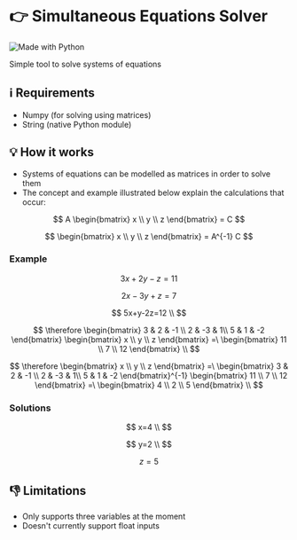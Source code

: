 # 👉 Simultaneous Equations Solver


![Made with Python](https://forthebadge.com/images/badges/made-with-python.svg "Made with Python")


Simple tool to solve systems of equations

## ℹ️ Requirements
- Numpy (for solving using matrices)
- String (native Python module)

## 💡 How it works
- Systems of equations can be modelled as matrices in order to solve them
- The concept and example illustrated below explain the calculations that occur:

[//]: # "General Formula"
$$
A
\begin{bmatrix}
x \\
y \\
z
\end{bmatrix}
= C
$$

$$
\begin{bmatrix}
x \\
y \\
z
\end{bmatrix}
= A^{-1} C
$$

### Example

[//]: # "Example equations"
$$ 3x+2y-z=11 $$

$$ 2x-3y+z=7 $$

$$ 5x+y-2z=12 \\ $$


[//]: # "Example solving steps"
$$
\therefore
\begin{bmatrix}
3 & 2 & -1 \\
2 & -3 & 1\\
5 & 1 & -2
\end{bmatrix}
\begin{bmatrix}
x \\
y \\
z
\end{bmatrix}
=\
\begin{bmatrix}
11 \\
7 \\
12
\end{bmatrix} \\
$$

[//]: # "Example solving steps contd."

$$
\therefore
\begin{bmatrix}
x \\
y \\
z
\end{bmatrix}
=\
\begin{bmatrix}
3 & 2 & -1 \\
2 & -3 & 1\\
5 & 1 & -2
\end{bmatrix}^{-1}
\begin{bmatrix}
11 \\
7 \\
12
\end{bmatrix}
=\
\begin{bmatrix}
4 \\
2 \\
5
\end{bmatrix} \\
$$

### Solutions

$$ x=4 \\ $$

$$ y=2 \\ $$

$$ z=5 $$

## 👎 Limitations
- Only supports three variables at the moment
- Doesn't currently support float inputs 
